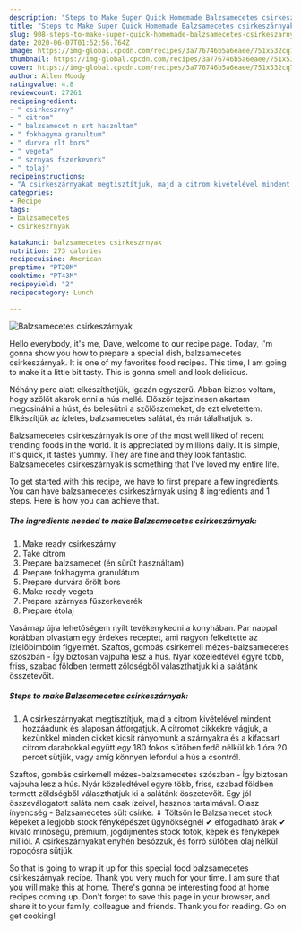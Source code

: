 ```yaml
---
description: "Steps to Make Super Quick Homemade Balzsamecetes csirkeszárnyak"
title: "Steps to Make Super Quick Homemade Balzsamecetes csirkeszárnyak"
slug: 908-steps-to-make-super-quick-homemade-balzsamecetes-csirkeszarnyak
date: 2020-06-07T01:52:56.764Z
image: https://img-global.cpcdn.com/recipes/3a776746b5a6eaee/751x532cq70/balzsamecetes-csirkeszarnyak-recept-foto.jpg
thumbnail: https://img-global.cpcdn.com/recipes/3a776746b5a6eaee/751x532cq70/balzsamecetes-csirkeszarnyak-recept-foto.jpg
cover: https://img-global.cpcdn.com/recipes/3a776746b5a6eaee/751x532cq70/balzsamecetes-csirkeszarnyak-recept-foto.jpg
author: Allen Moody
ratingvalue: 4.8
reviewcount: 27261
recipeingredient:
- " csirkeszrny"
- " citrom"
- " balzsamecet n srt hasznltam"
- " fokhagyma granultum"
- " durvra rlt bors"
- " vegeta"
- " szrnyas fszerkeverk"
- " tolaj"
recipeinstructions:
- "A csirkeszárnyakat megtisztítjuk, majd a citrom kivételével mindent hozzáadunk és alaposan átforgatjuk. A citromot cikkekre vágjuk, a kezünkkel minden cikket kicsit rányomunk a szárnyakra és a kifacsart citrom darabokkal együtt egy 180 fokos sütőben fedő nélkül kb 1 óra 20 percet sütjük, vagy amíg könnyen lefordul a hús a csontról."
categories:
- Recipe
tags:
- balzsamecetes
- csirkeszrnyak

katakunci: balzsamecetes csirkeszrnyak 
nutrition: 273 calories
recipecuisine: American
preptime: "PT20M"
cooktime: "PT43M"
recipeyield: "2"
recipecategory: Lunch

---
```



![Balzsamecetes csirkeszárnyak](https://img-global.cpcdn.com/recipes/3a776746b5a6eaee/751x532cq70/balzsamecetes-csirkeszarnyak-recept-foto.jpg)

Hello everybody, it's me, Dave, welcome to our recipe page. Today, I'm gonna show you how to prepare a special dish, balzsamecetes csirkeszárnyak. It is one of my favorites food recipes. This time, I am going to make it a little bit tasty. This is gonna smell and look delicious.

Néhány perc alatt elkészíthetjük, igazán egyszerű. Abban biztos voltam, hogy szőlőt akarok enni a hús mellé. Először tejszínesen akartam megcsinálni a húst, és belesütni a szőlőszemeket, de ezt elvetettem. Elkészítjük az ízletes, balzsamecetes salátát, és már tálalhatjuk is.

Balzsamecetes csirkeszárnyak is one of the most well liked of recent trending foods in the world. It is appreciated by millions daily. It is simple, it's quick, it tastes yummy. They are fine and they look fantastic. Balzsamecetes csirkeszárnyak is something that I've loved my entire life.


To get started with this recipe, we have to first prepare a few ingredients. You can have balzsamecetes csirkeszárnyak using 8 ingredients and 1 steps. Here is how you can achieve that.

<!--inarticleads1-->

##### The ingredients needed to make Balzsamecetes csirkeszárnyak:

1. Make ready  csirkeszárny
1. Take  citrom
1. Prepare  balzsamecet (én sűrűt használtam)
1. Prepare  fokhagyma granulátum
1. Prepare  durvára őrölt bors
1. Make ready  vegeta
1. Prepare  szárnyas fűszerkeverék
1. Prepare  étolaj


Vasárnap újra lehetőségem nyílt tevékenykedni a konyhában. Pár nappal korábban olvastam egy érdekes receptet, ami nagyon felkeltette az ízlelőbimbóim figyelmét. Szaftos, gombás csirkemell mézes-balzsamecetes szószban - Így biztosan vajpuha lesz a hús. Nyár közeledtével egyre több, friss, szabad földben termett zöldségből választhatjuk ki a salátánk összetevőit. 

<!--inarticleads2-->

##### Steps to make Balzsamecetes csirkeszárnyak:

1. A csirkeszárnyakat megtisztítjuk, majd a citrom kivételével mindent hozzáadunk és alaposan átforgatjuk. A citromot cikkekre vágjuk, a kezünkkel minden cikket kicsit rányomunk a szárnyakra és a kifacsart citrom darabokkal együtt egy 180 fokos sütőben fedő nélkül kb 1 óra 20 percet sütjük, vagy amíg könnyen lefordul a hús a csontról.


Szaftos, gombás csirkemell mézes-balzsamecetes szószban - Így biztosan vajpuha lesz a hús. Nyár közeledtével egyre több, friss, szabad földben termett zöldségből választhatjuk ki a salátánk összetevőit. Egy jól összeválogatott saláta nem csak ízeivel, hasznos tartalmával. Olasz ínyencség - Balzsamecetes sült csirke. ⬇ Töltsön le Balzsamecet stock képeket a legjobb stock fényképészet ügynökségnél ✔ elfogadható árak ✔ kiváló minőségű, prémium, jogdíjmentes stock fotók, képek és fényképek milliói. A csirkeszárnyakat enyhén besózzuk, és forró sütõben olaj nélkül ropogósra sütjük. 

So that is going to wrap it up for this special food balzsamecetes csirkeszárnyak recipe. Thank you very much for your time. I am sure that you will make this at home. There's gonna be interesting food at home recipes coming up. Don't forget to save this page in your browser, and share it to your family, colleague and friends. Thank you for reading. Go on get cooking!
